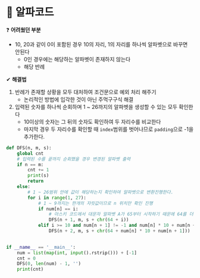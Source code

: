 # 📢 알파코드

❓ **어려웠던 부분**

- 10, 20과 같이 0이 포함된 경우 10의 자리, 1의 자리를 하나씩 알파벳으로 바꾸면 안된다
  - 0인 경우에는 해당하는 알파벳이 존재하지 않는다
  - 해당 반례

✔ **해결법**

1. 반례가 존재할 상황을 모두 대처하여 조건문으로 예외 처리 해주기
   - 논리적인 방법에 입각한 것이 아닌 주먹구구식 해결
2. 입력된 숫자를 하나씩 순회하며 1 ~ 26까지의 알파벳을 생성할 수 있는 모두 확인한다
   - 10이상의 숫자는 그 뒤의 숫자도 확인하여 두 자리수를 비교한다
   - 마지막 경우 두 자리수를 확인할 때 `index`범위를 벗어나므로 `padding`으로 -1을 추가한다.

```python
def DFS(n, m, s):
    global cnt
    # 입력된 수를 끝까지 순회했을 경우 변경된 알파벳 출력
    if n == m:
        cnt += 1
        print(s)
        return
    else:
        # 1 ~ 26범위 안에 값이 해당하는지 확인하여 알파벳으로 변환진행한다.
        for i in range(1, 27):
            # 1 ~ 9까지는 한개의 자릿값이므로 n 위치만 확인 진행
            if num[n] == i:
                # 아스키 코드에서 대문자 알파벳 A가 65부터 시작하기 때문에 64를 더해준다.
                DFS(n + 1, m, s + chr(64 + i))
            elif i >= 10 and num[n + 1] != -1 and num[n] * 10 + num[n + 1] == i:
                DFS(n + 2, m, s + chr(64 + num[n] * 10 + num[n + 1]))
                

if __name__ == '__main__':
    num = list(map(int, input().rstrip())) + [-1]
    cnt = 0
    DFS(0, len(num) - 1, '')
    print(cnt)
```

